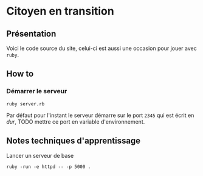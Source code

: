 # Citoyen en transition

## Présentation
Voici le code source du site, celui-ci est aussi une occasion pour jouer avec `ruby`.

## How to

### Démarrer le serveur
```shell
ruby server.rb
```
Par défaut pour l'instant le serveur démarre sur le port `2345` qui est écrit en *dur*, TODO mettre ce port en variable d'environnement.

## Notes techniques d'apprentissage
Lancer un serveur de base
```shell
ruby -run -e httpd -- -p 5000 .
```
